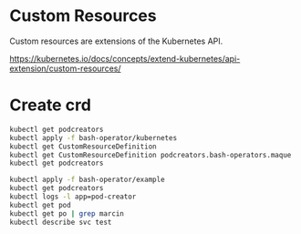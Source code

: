 # Custom Resources

Custom resources are extensions of the Kubernetes API.

https://kubernetes.io/docs/concepts/extend-kubernetes/api-extension/custom-resources/

# Create crd

```sh
kubectl get podcreators
kubectl apply -f bash-operator/kubernetes
kubectl get CustomResourceDefinition
kubectl get CustomResourceDefinition podcreators.bash-operators.maque
kubectl get podcreators
```

```sh
kubectl apply -f bash-operator/example
kubectl get podcreators
kubectl logs -l app=pod-creator
kubectl get pod
kubectl get po | grep marcin
kubectl describe svc test
```
